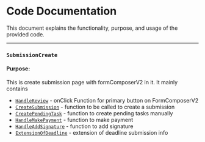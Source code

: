# Code Documentation

This document explains the functionality, purpose, and usage of the provided code.

---

### `SubmissionCreate`

#### Purpose:

This is create submission page with formComposerV2 in it. It mainly contains

- [`HandleReview`](./HandleReview.md) - onClick Function for primary button on FormComposerV2
- [`CreateSubmission`](./CreateSubmission.md) - function to be called to create a submission
- [`CreatePendingTask`](./CreatePendingTask.md) - function to create pending tasks manually
- [`HandleMakePayment`](./HandleMakePayment.md) - function to make payment
- [`HandleAddSignature`](./HandleAddSignature.md) - function to add signature
- [`ExtensionOfDeadline`](./ExtensionOfDeadline.md) - extension of deadline submission info
